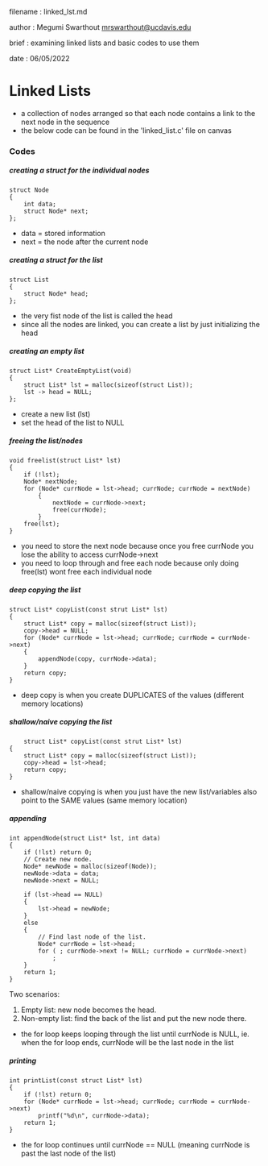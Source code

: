 filename : linked_lst.md

author : Megumi Swarthout mrswarthout@ucdavis.edu

brief : examining linked lists and basic codes to use them

date : 06/05/2022
# Linked Lists
- a collection of nodes arranged so that each node contains a link to the next node in the sequence
- the below code can be found in the 'linked_list.c' file on canvas
### Codes
##### creating a struct for the individual nodes
    struct Node
    {
        int data;
        struct Node* next;
    };
- data = stored information
- next = the node after the current node
##### creating a struct for the list

    struct List
    {
        struct Node* head;
    };
- the very fist node of the list is called the head
- since all the nodes are linked, you can create a list by just initializing the head
##### creating an empty list

    struct List* CreateEmptyList(void)
    {
        struct List* lst = malloc(sizeof(struct List));
        lst -> head = NULL;
    };
- create a new list (lst)
- set the head of the list to NULL
##### freeing the list/nodes

    void freelist(struct List* lst)
    {
        if (!lst);
        Node* nextNode;
        for (Node* currNode = lst->head; currNode; currNode = nextNode)
            {
                nextNode = currNode->next;
                free(currNode);
            }
        free(lst);
    }
- you need to store the next node because once you free currNode you lose the ability to access currNode->next
- you need to loop through and free each node because only doing free(lst) wont free each individual node
##### deep copying the list

    struct List* copyList(const strut List* lst)
    {
        struct List* copy = malloc(sizeof(struct List));
        copy->head = NULL;
        for (Node* currNode = lst->head; currNode; currNode = currNode->next)
        {
            appendNode(copy, currNode->data); 
        }
        return copy;
    }
- deep copy is when you create DUPLICATES of the values (different memory locations)
##### shallow/naive copying the list

        struct List* copyList(const strut List* lst)
    {
        struct List* copy = malloc(sizeof(struct List));
        copy->head = lst->head;
        return copy;
    }
- shallow/naive copying is when you just have the new list/variables also point to the SAME values (same memory location)
##### appending
    int appendNode(struct List* lst, int data)
    {
        if (!lst) return 0;
        // Create new node.
        Node* newNode = malloc(sizeof(Node));
        newNode->data = data;
        newNode->next = NULL;

        if (lst->head == NULL)
        {
            lst->head = newNode;
        }
        else
        {
            // Find last node of the list.
            Node* currNode = lst->head;
            for ( ; currNode->next != NULL; currNode = currNode->next)
                ;
        }
        return 1;
    }
Two scenarios:
1. Empty list: new node becomes the head.
2. Non-empty list: find the back of the list and put the new node there.

- the for loop keeps looping through the list until currNode is NULL, ie. when the for loop ends, currNode will be the last node in the list

##### printing
    int printList(const struct List* lst)
    {
        if (!lst) return 0;
        for (Node* currNode = lst->head; currNode; currNode = currNode->next)
            printf("%d\n", currNode->data);
        return 1;
    }
- the for loop continues until currNode == NULL (meaning currNode is past the last node of the list)